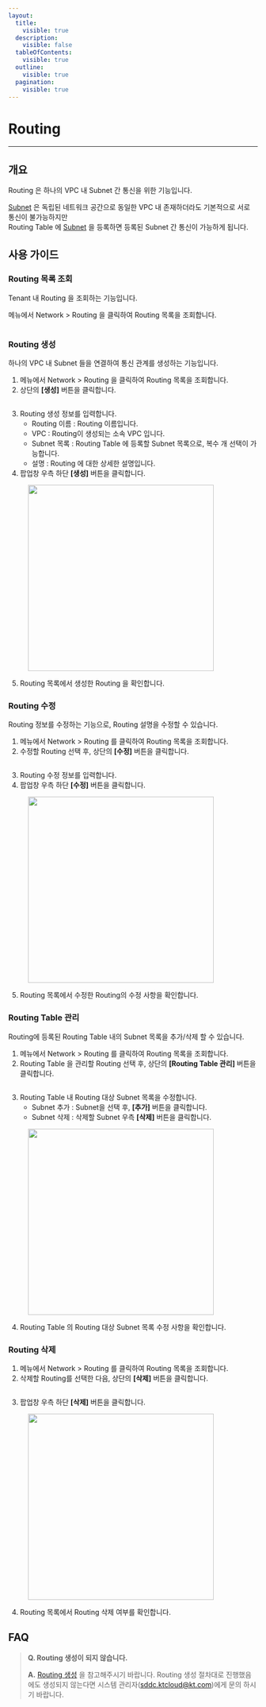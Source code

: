 ```yaml
---
layout:
  title:
    visible: true
  description:
    visible: false
  tableOfContents:
    visible: true
  outline:
    visible: true
  pagination:
    visible: true
---
```


# Routing

***

## 개요

Routing 은 하나의 VPC 내 Subnet 간 통신을 위한 기능입니다.

[Subnet](subnet.md) 은 독립된 네트워크 공간으로 동일한 VPC 내 존재하더라도 기본적으로 서로 통신이 불가능하지만\
Routing Table 에 [Subnet](subnet.md) 을 등록하면 등록된 Subnet 간 통신이 가능하게 됩니다.

## 사용 가이드

### Routing 목록 조회

Tenant 내 Routing 을 조회하는 기능입니다.

메뉴에서 Network > Routing 을 클릭하여 Routing 목록을 조회합니다.

<figure><img src="../.gitbook/assets/image (479).png" alt=""><figcaption></figcaption></figure>

### Routing 생성

하나의 VPC 내 Subnet 들을 연결하여 통신 관계를 생성하는 기능입니다.

1. 메뉴에서 Network > Routing 을 클릭하여 Routing 목록을 조회합니다.
2. 상단의 **\[생성]** 버튼을 클릭합니다.

<figure><img src="../.gitbook/assets/image (480).png" alt=""><figcaption></figcaption></figure>

3. Routing 생성 정보를 입력합니다.
   * Routing 이름 : Routing 이름입니다.
   * VPC : Routing이 생성되는 소속 VPC 입니다.
   * Subnet 목록 : Routing Table 에 등록할 Subnet 목록으로, 복수 개 선택이 가능합니다.
   * 설명 : Routing 에 대한 상세한 설명입니다.
4. 팝업창 우측 하단 **\[생성]** 버튼을 클릭합니다.

<figure><img src="../.gitbook/assets/image (481).png" alt="" width="375"><figcaption></figcaption></figure>

5. Routing 목록에서 생성한 Routing 을 확인합니다.

### Routing 수정

Routing 정보를 수정하는 기능으로, Routing 설명을 수정할 수 있습니다.

1. 메뉴에서 Network > Routing 를 클릭하여 Routing 목록을 조회합니다.
2. 수정할 Routing 선택 후, 상단의 **\[수정]** 버튼을 클릭합니다.

<figure><img src="../.gitbook/assets/image (482).png" alt=""><figcaption></figcaption></figure>

3. Routing 수정 정보를 입력합니다.
4. 팝업창 우측 하단 **\[수정]** 버튼을 클릭합니다.

<figure><img src="../.gitbook/assets/image (483).png" alt="" width="375"><figcaption></figcaption></figure>

5. Routing 목록에서 수정한 Routing의 수정 사항을 확인합니다.

### Routing Table 관리

Routing에 등록된 Routing Table 내의 Subnet 목록을 추가/삭제 할 수 있습니다.

1. 메뉴에서 Network > Routing 를 클릭하여 Routing 목록을 조회합니다.
2. Routing Table 을 관리할 Routing 선택 후, 상단의 **\[Routing Table 관리]** 버튼을 클릭합니다.

<figure><img src="../.gitbook/assets/image (484).png" alt=""><figcaption></figcaption></figure>

3. Routing Table 내 Routing 대상 Subnet 목록을 수정합니다.
   * Subnet 추가 : Subnet을 선택 후, **\[추가]** 버튼을 클릭합니다.
   * Subnet 삭제 : 삭제할 Subnet 우측 **\[삭제]** 버튼을 클릭합니다.

<figure><img src="../.gitbook/assets/image (485).png" alt="" width="375"><figcaption></figcaption></figure>

4. Routing Table 의 Routing 대상 Subnet 목록 수정 사항을 확인합니다.

### Routing 삭제

1. 메뉴에서 Network > Routing 를 클릭하여 Routing 목록을 조회합니다.
2. 삭제할 Routing를 선택한 다음, 상단의 **\[삭제]** 버튼을 클릭합니다.

<figure><img src="../.gitbook/assets/image (486).png" alt=""><figcaption></figcaption></figure>

3. 팝업창 우측 하단 **\[삭제]** 버튼을 클릭합니다.

<figure><img src="../.gitbook/assets/image (488).png" alt="" width="375"><figcaption></figcaption></figure>

4. Routing 목록에서 Routing 삭제 여부를 확인합니다.

## FAQ

> **Q. Routing 생성이 되지 않습니다.**
>
> **A.** [Routing 생성](routing.md#routing-1) 을 참고해주시기 바랍니다.  Routing 생성 절차대로 진행했음에도 생성되지 않는다면 시스템 관리자(sddc.ktcloud@kt.com)에게 문의 하시기 바랍니다.

